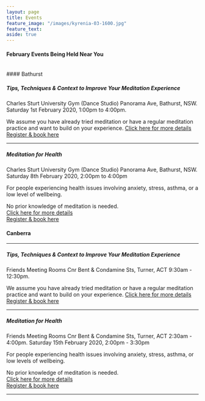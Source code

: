 ```yaml
---
layout: page
title: Events
feature_image: "/images/kyrenia-03-1600.jpg"
feature_text: 
aside: true 
---
```


#### February Events Being Held Near You
<br>
#### Bathurst

##### Tips, Techniques & Context to Improve Your Meditation Experience
Charles Sturt University Gym (Dance Studio) Panorama Ave, Bathurst, NSW.
Saturday 1st February 2020, 1:00pm to 4:00pm.

We assume you have already tried meditation or have a regular meditation practice and want to build on your experience.
[Click here for more details](/courses) <br>
[Register & book here](https://www.eventbrite.com/e/69967605993x)

---

##### Meditation for Health
Charles Sturt University Gym (Dance Studio) Panorama Ave, Bathurst, NSW.
Saturday 8th February 2020, 2:00pm to 4:00pm

For people experiencing health issues involving anxiety, stress, asthma, or a low level of wellbeing. 

No prior knowledge of meditation is needed.  
[Click here for more details](/courses) <br>
[Register & book here](https://www.eventbrite.com/e/77062615357)
<br>
#### Canberra

---

##### Tips, Techniques & Context to Improve Your Meditation Experience
Friends Meeting Rooms Cnr Bent & Condamine Sts, Turner, ACT 9:30am - 12:30pm.

We assume you have already tried meditation or have a regular meditation practice and want to build on your experience.
[Click here for more details](/courses) <br>
[Register & book here](https://www.eventbrite.com.au/e/tips-techniques-context-to-improve-your-meditation-experience-tickets-84220583031)

---

##### Meditation for Health
Friends Meeting Rooms Cnr Bent & Condamine Sts, Turner, ACT 2:30am - 4:00pm.
Saturday 15th February 2020, 2:00pm - 3:30pm

For people experiencing health issues involving anxiety, stress, asthma, or  low levels of wellbeing. 

No prior knowledge of meditation is needed.  
[Click here for more details](/courses) <br>
[Register & book here](https://www.eventbrite.com.au/e/meditation-for-health-tickets-84221279113)

---





 